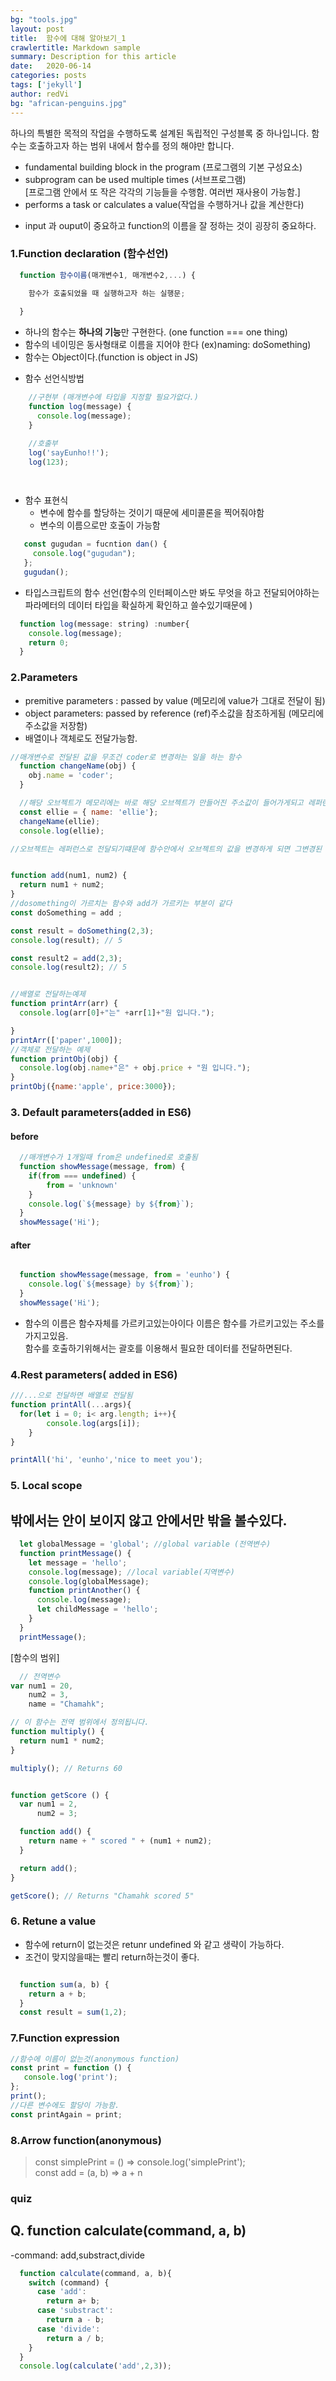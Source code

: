 ```yaml
---
bg: "tools.jpg"
layout: post
title:  함수에 대해 알아보기_1
crawlertitle: Markdown sample
summary: Description for this article
date:   2020-06-14
categories: posts
tags: ['jekyll']
author: redVi
bg: "african-penguins.jpg"
---
```


하나의 특별한 목적의 작업을 수행하도록 설계된 독립적인 구성블록 중 하나입니다.
함수는 호출하고자 하는 범위 내에서 함수를 정의 해야만 합니다.


- fundamental building block in the program (프로그램의 기본 구성요소)
- subprogram can be used multiple times (서브프로그램) <br>
  [프로그램 안에서 또 작은 각각의 기능들을 수행함. 여러번 재사용이 가능함.]
- performs a task or calculates a value(작업을 수행하거나 값을 계산한다)

* input 과 ouput이 중요하고 function의 이름을 잘 정하는 것이 굉장히 중요하다.

### 1.Function declaration (함수선언)
```javascript
  function 함수이름(매개변수1, 매개변수2,...) {

    함수가 호출되었을 때 실행하고자 하는 실행문;
  
  }
```
  - 하나의 함수는 **하나의 기능**만 구현한다. (one function === one thing)
  - 함수의 네이밍은 동사형태로 이름을 지어야 한다 (ex)naming: doSomething)
  - 함수는 Object이다.(function is object in JS)

* 함수 선언식방법
```javascript
    //구현부 (매개변수에 타입을 지정할 필요가없다.) 
    function log(message) {
      console.log(message);
    }

    //호출부
    log('sayEunho!!');
    log(123);

    
```
* 함수 표현식 
  - 변수에 함수를 할당하는 것이기 때문에 세미콜론을 찍어줘야함
  - 변수의 이름으로만 호출이 가능함
```javascript
   const gugudan = fucntion dan() {
     console.log("gugudan");
   };
   gugudan();
```

- 타입스크립트의 함수 선언(함수의 인터페이스만 봐도 무엇을 하고 전달되어야하는 파라메터의 데이터 타입을 확실하게 확인하고 쓸수있기때문에 )

```javascript
  function log(message: string) :number{
    console.log(message);
    return 0;
  }
```

### 2.Parameters
- premitive parameters : passed by value (메모리에 value가 그대로 전달이 됨)
- object parameters: passed by reference (ref)주소값을 참조하게됨 (메모리에 주소값을 저장함)
- 배열이나 객체로도 전달가능함.

```javascript
//매개변수로 전달된 값을 무조건 coder로 변경하는 일을 하는 함수
  function changeName(obj) {
    obj.name = 'coder';
  }

  //해당 오브젝트가 메모리에는 바로 해당 오브젝트가 만들어진 주소값이 들어가게되고 레퍼런스는 엘리를 가르키게 된다. 
  const ellie = { name: 'ellie'}; 
  changeName(ellie);
  console.log(ellie);

//오브젝트는 레퍼런스로 전달되기떄문에 함수안에서 오브젝트의 값을 변경하게 되면 그변경된 사항이 그대로 메모리에 전달됨


function add(num1, num2) {
  return num1 + num2;
}
//dosomething이 가르치는 함수와 add가 가르키는 부분이 같다
const doSomething = add ;

const result = doSomething(2,3);
console.log(result); // 5

const result2 = add(2,3);
console.log(result2); // 5


//배열로 전달하는예제
function printArr(arr) {
  console.log(arr[0]+"는" +arr[1]+"원 입니다.");

}
printArr(['paper',1000]);
//객체로 전달하는 예제
function printObj(obj) {
  console.log(obj.name+"은" + obj.price + "원 입니다.");
}
printObj({name:'apple', price:3000});
```

### 3. Default parameters(added in ES6)

#### before
```javascript
  //매개변수가 1개일때 from은 undefined로 호출됨
  function showMessage(message, from) {
    if(from === undefined) {
        from = 'unknown'
    }
    console.log(`${message} by ${from}`);
  }
  showMessage('Hi');

```

#### after
```javascript

  function showMessage(message, from = 'eunho') {
    console.log(`${message} by ${from}`);
  }
  showMessage('Hi');

```
- 함수의 이름은 함수자체를 가르키고있는아이다 이름은 함수를 가르키고있는 주소를 가지고있음. <br>
  함수를 호출하기위해서는 괄호를 이용해서 필요한 데이터를 전달하면된다.

### 4.Rest parameters( added in ES6)
```javascript
///...으로 전달하면 배열로 전달됨
function printAll(...args){  
  for(let i = 0; i< arg.length; i++){
		console.log(args[i]);
	}
}

printAll('hi', 'eunho','nice to meet you');

```

### 5. Local scope

## 밖에서는 안이 보이지 않고 안에서만 밖을 볼수있다.

```javascript
  let globalMessage = 'global'; //global variable (전역변수)
  function printMessage() {
    let message = 'hello';
    console.log(message); //local variable(지역변수)
    console.log(globalMessage);
    function printAnother() {
      console.log(message);
      let childMessage = 'hello';
    }
  }
  printMessage();
```
[함수의 범위]
```javascript
  // 전역변수
var num1 = 20,
    num2 = 3,
    name = "Chamahk";

// 이 함수는 전역 범위에서 정의됩니다.
function multiply() {
  return num1 * num2;
}

multiply(); // Returns 60


function getScore () {
  var num1 = 2,
      num2 = 3;

  function add() {
    return name + " scored " + (num1 + num2);
  }

  return add();
}

getScore(); // Returns "Chamahk scored 5"

```

### 6. Retune a value
- 함수에 return이 없는것은 retunr undefined 와 같고 생략이 가능하다.
- 조건이 맞지않을때는 빨리 return하는것이 좋다.

```javascript

  function sum(a, b) {
    return a + b;
  }
  const result = sum(1,2);

```

### 7.Function expression

```javascript
//함수에 이름이 없는것(anonymous function)
const print = function () {
   console.log('print');
};
print();
//다른 변수에도 할당이 가능함.
const printAgain = print;
```

### 8.Arrow function(anonymous)
> const simplePrint = ()  => console.log('simplePrint'); <br>
const add = (a, b) => a + n


### quiz

## Q. function calculate(command, a, b)
-command: add,substract,divide

```javascript
  function calculate(command, a, b){
    switch (command) {
      case 'add':
        return a+ b;
      case 'substract':
        return a - b;
      case 'divide':
        return a / b;  
    }
  }
  console.log(calculate('add',2,3));

```


